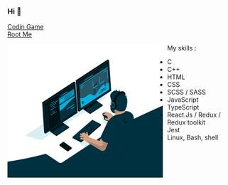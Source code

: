 ### Hi 👋
[Codin Game](https://www.codingame.com/profile/483153482d024ace59b7a1d5747b560c6730432)  
[Root Me](https://www.root-me.org/NorthernLight-279260?lang=fr#848c9805a48bcc09ce269fc54583636f)  
  
  <img align="right" style="float: left; margin-right: 10px; margin-bottom: 40px;" alt="GIF illustration github nnieddu" src="https://github.com/nnieddu/nnieddu/blob/main/code.gif" width="350" height="300" />
    
My skills :
* C
* C++
* HTML
* CSS
* SCSS / SASS
* JavaScript
* TypeScript
* React.Js / Redux / Redux toolkit
* Jest
* Linux, Bash, shell
<!-- ![](https://visitor-badge.laobi.icu/badge?page_id=nnieddu) -->
